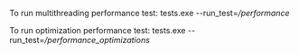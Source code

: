 To run multithreading performance test:
tests.exe --run_test=*/performance*

To run optimization performance test:
tests.exe --run_test=*/performance_optimizations*
